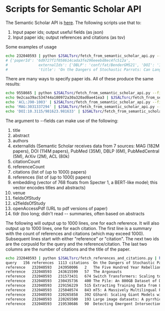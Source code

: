 # Scripts for Semantic Scholar API

The Semantic Scholar API is <a href="https://www.semanticscholar.org/product/api">here</a>.
The following scripts use that to:
<ol>
<li>Input paper ids; output useful fields (as json)</li>
<li>Input paper ids; output references and citations (as tsv)</li>
</ol>


Some examples of usage

```sh
echo 232040593 | python $JSALTsrc/fetch_from_semantic_scholar_api.py --fields title,externalIds
# {'paperId': '6d9727f1f058614cada3fe296eeebd8ec4fc512a', '
#              externalIds': {'DBLP': 'conf/fat/BenderGMS21', 'DOI': '10.1145/3442188.3445922', 'CorpusId': 232040593},
#              'title': 'On the Dangers of Stochastic Parrots: Can Language Models Be Too Big? 🦜'}}`
```

There are many ways to specify paper ids.  All of these produce the same results:
```sh
echo 9558665 | python $JSALTsrc/fetch_from_semantic_scholar_api.py --fields title,externalIds
echo 9e2caa39ac534744a180972a30a320ad0ae41ea3 | $JSALTsrc/fetch_from_semantic_scholar_api.py --fields title,externalIds
echo 'ACL:J90-1003' | $JSALTsrc/fetch_from_semantic_scholar_api.py --fields title,externalIds
echo 'MAG:3031337294' | $JSALTsrc/fetch_from_semantic_scholar_api.py --fields title,externalIds
echo 'DOI:10.3115/981623.981633' | $JSALTsrc/fetch_from_semantic_scholar_api.py --fields title,externalIds
```

The argument to --fields can make use of the following:
<ol>
<li>title</li>
<li>abstract</li>
<li>authors</li>
<li>externalIds (Semantic Scholar receives data from 7 sources: MAG (182M papers), DOI (114M papers), PubMed (35M), DBLP (6M), PubMedCentral (5M), ArXiv (2M), ACL (80k) </li>
<li>citationCount</li>
<li>referenceCount</li>
<li>citations (list of (up to 1000) papers)</li>
<li>references (list of (up to 1000) papers)</li>
<li>embedding (vector of 768 floats from Specter 1, a BERT-like model; this vector encodes titles and abstracts)</li>
<li>venue</li>
<li>fieldsOfStudy</li>
<li>s2fieldsOfStudy</li>
<li>openAccessPdf (URL to pdf versions of paper)</li>
<li>tldr (too long; didn't read -- summaries, often based on abstracts</li>
</ol>

<p>

The following will output up to 1000 lines, one for each reference.
It will also output up to 1000 lines, one for each citation.  The
first line is a summary with the count of references and citations
(which may exceed 1000).  Subsequent lines start with either
"reference" or "citation".  The next two ids are the corpusId for the
query and the reference/citation.  The last two columns are the number
of citations and the title of the paper.

```sh
echo 232040593 | python $JSALTsrc/fetch_references_and_citations.py | head
query	156 references	1113 citations	On the Dangers of Stochastic Parrots: Can Language Models Be Too Big? 🦜
reference	232040593	243950006	2	The Five Hundred Year Rebellion: Indigenous Movements and the Decolonization of History in Bolivia
reference	232040593	243615599	57	The Argonauts
reference	232040593	231573431	674	Switch Transformers: Scaling to Trillion Parameter Models with Simple and Efficient Sparsity
reference	232040593	230435736	400	The Pile: An 800GB Dataset of Diverse Text for Language Modeling
reference	232040593	229156229	515	Extracting Training Data from Large Language Models
reference	232040593	225040574	843	mT5: A Massively Multilingual Pre-trained Text-to-Text Transformer
reference	232040593	220265858	392	GShard: Scaling Giant Models with Conditional Computation and Automatic Sharding
reference	232040593	220265500	193	Large image datasets: A pyrrhic win for computer vision?
reference	232040593	219530686	90	Detecting Emergent Intersectional Biases: Contextualized Word Embeddings Contain a Distribution of Human-like Biases
```

